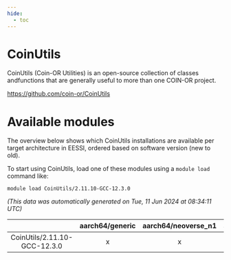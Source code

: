 ```yaml
---
hide:
  - toc
---
```


CoinUtils
=========


CoinUtils (Coin-OR Utilities) is an open-source collection of classes andfunctions that are generally useful to more than one COIN-OR project.

https://github.com/coin-or/CoinUtils
# Available modules


The overview below shows which CoinUtils installations are available per target architecture in EESSI, ordered based on software version (new to old).

To start using CoinUtils, load one of these modules using a `module load` command like:

```shell
module load CoinUtils/2.11.10-GCC-12.3.0
```

*(This data was automatically generated on Tue, 11 Jun 2024 at 08:34:11 UTC)*  

| |aarch64/generic|aarch64/neoverse_n1|aarch64/neoverse_v1|x86_64/generic|x86_64/amd/zen2|x86_64/amd/zen3|x86_64/intel/haswell|x86_64/intel/skylake_avx512|
| :---: | :---: | :---: | :---: | :---: | :---: | :---: | :---: | :---: |
|CoinUtils/2.11.10-GCC-12.3.0|x|x|x|x|x|x|x|x|
